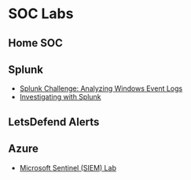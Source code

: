# SOC Labs

## Home SOC

## Splunk
- [Splunk Challenge: Analyzing Windows Event Logs](https://github.com/emann615/Splunk-Labs-Investigating-Cyber-Attacks/blob/main/Labs/Splunk-Challenge-Analyzing-Windows-Event-Logs.md)
- [Investigating with Splunk](https://github.com/emann615/Splunk-Labs-Investigating-Cyber-Attacks/blob/main/Labs/Investigating-with-Splunk.md)

## LetsDefend Alerts

## Azure
- [Microsoft Sentinel (SIEM) Lab](https://github.com/emann615/SOC-Labs/blob/main/Microsoft-Sentinel-Lab.md)
